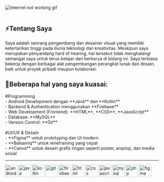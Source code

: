 ![Internet not working gif](https://github.com/saadeghi/saadeghi/raw/master/dino.gif)  
</br> 
<h2>⚡Tentang Saya </br></h2>
Saya adalah seorang pengembang dan desainer visual yang memiliki ketertarikan tinggi pada dunia teknologi dan kreativitas. Meskipun saya merupakan penyandang hard of hearing, hal tersebut tidak menghalangi semangat saya untuk terus belajar dan berkarya di bidang ini. Saya terbiasa bekerja dengan berbagai alat pengembangan perangkat lunak dan desain, baik untuk proyek pribadi maupun kolaborasi.

<h2>🌱Beberapa hal yang saya kuasai:</br> </h2>
  #Programming</br> 
    - Android Development dengan **Java** dan **Kotlin**</br> 
    - Backend & Authentication menggunakan **Firebase**</br> 
    - Web Development (Frontend): **HTML**, **CSS**, **JavaScript**</br> 
    - Database: **MySQL**</br> 
    - Version Control: **Git**</br> 
</br> 
  #UI/UX & Desain</br> 
    - **Figma** untuk prototyping dan UI modern</br> 
    - **Balsamiq** untuk wireframing yang cepat</br> 
    - **Canva** untuk desain grafis ringan seperti poster, amplop, dan media sosial</br> 

---

<!-- Tech Stack Badges (1 baris) -->
<span>
<img src="https://cdn.jsdelivr.net/gh/devicons/devicon/icons/android/android-original.svg" alt="android" width="40" height="40"/>
  <img src="https://cdn.jsdelivr.net/gh/devicons/devicon/icons/java/java-original.svg" alt="java" width="40" height="40"/>
  <img src="https://cdn.jsdelivr.net/gh/devicons/devicon/icons/kotlin/kotlin-original.svg" alt="kotlin" width="40" height="40"/>
  <img src="https://cdn.jsdelivr.net/gh/devicons/devicon/icons/git/git-original.svg" alt="git" width="40" height="40"/>
  <img src="https://www.vectorlogo.zone/logos/firebase/firebase-icon.svg" alt="firebase" width="40" height="40"/>
  <img src="https://cdn.jsdelivr.net/gh/devicons/devicon/icons/html5/html5-original.svg" alt="html" width="40" height="40"/>
  <img src="https://cdn.jsdelivr.net/gh/devicons/devicon/icons/css3/css3-original.svg" alt="css" width="40" height="40"/>
  <img src="https://cdn.jsdelivr.net/gh/devicons/devicon/icons/javascript/javascript-original.svg" alt="javascript" width="40" height="40"/>
  <img src="https://cdn.jsdelivr.net/gh/devicons/devicon/icons/mysql/mysql-original.svg" alt="mysql" width="40" height="40"/>
  <img src="https://cdn.jsdelivr.net/gh/devicons/devicon/icons/php/php-original.svg" alt="php" width="40" height="40"/>

  <!-- Design Tools -->
  <img src="https://cdn.jsdelivr.net/gh/devicons/devicon/icons/figma/figma-original.svg" alt="figma" width="40" height="40"/>
</span>



<!--### 📫 Kontak

- 🌐 [Portfolio](#)
- 💌 [Email](#)
- 💼 [LinkedIn](#)

### 📊 GitHub Stats

<p align="center">
  <img src="https://github-readme-stats.vercel.app/api?username=your-username&show_icons=true&theme=dark" alt="GitHub stats" />
</p>

--->

<!--
**nashela/nashela** is a ✨ _special_ ✨ repository because its `README.md` (this file) appears on your GitHub profile.

Here are some ideas to get you started:

- 🔭 I’m currently working on ...
- 🌱 I’m currently learning ...
- 👯 I’m looking to collaborate on ...
- 🤔 I’m looking for help with ...
- 💬 Ask me about ...
- 📫 How to reach me: ...
- 😄 Pronouns: ...
- ⚡ Fun fact: ...
-->
